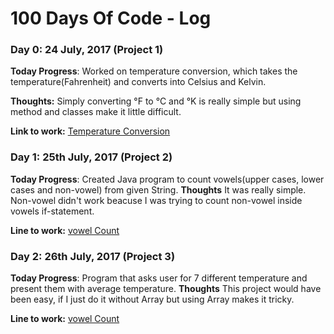 # 100 Days Of Code - Log

### Day 0: 24 July, 2017 (Project 1)
**Today Progress**: Worked on temperature conversion, which takes the temperature(Fahrenheit) and converts into
 Celsius and Kelvin. 

**Thoughts:** Simply converting °F to °C and °K is really simple but using method and classes make it little difficult. 

**Link to work:** [Temperature Conversion](src/Temperature.java)

### Day 1: 25th July, 2017 (Project 2)
**Today Progress**: Created Java program to count vowels(upper cases, lower cases and non-vowel) from given String. 
**Thoughts** It was really simple. Non-vowel didn't work beacuse I was trying to count non-vowel inside vowels if-statement. 

**Line to work:** [vowel Count](src/CountVowels.java)

### Day 2: 26th July, 2017 (Project 3)
**Today Progress**: Program that asks user for 7 different temperature and present them with 
 average temperature. 
**Thoughts** This project would have been easy, if I just do it without Array but
using Array makes it tricky.

**Line to work:** [vowel Count](src/enhancedForArray.java)
